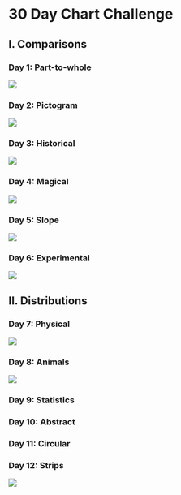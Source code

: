 # 30 Day Chart Challenge

## I. Comparisons

### Day 1: Part-to-whole

![](01_part_to_whole/part_to_whole.png)

### Day 2: Pictogram

![](02_pictogram/pictogram.png)

### Day 3: Historical

![](03_historical/historical.png)

### Day 4: Magical

![](04_magical/magical.png)

### Day 5: Slope

![](05_slope/slope.png)

### Day 6: Experimental

![](06_experimental/experimental.png)

## II. Distributions

### Day 7: Physical

![](07_physical/physical.png)

### Day 8: Animals

![](08_animals/animals.png)

### Day 9: Statistics

### Day 10: Abstract

### Day 11: Circular

### Day 12: Strips
![](12_strips/strips.png)
